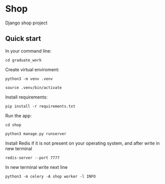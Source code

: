 # Shop

Django shop project

## Quick start

In your command line:
```
cd graduate_work
```

Create virtual enviroment:
```
python3 -m venv .venv

source .venv/bin/activate
```

Install requirements:
```
pip install -r requirements.txt
```

Run the app:
```
cd shop

python3 manage.py runserver
```

Install Redis if it is not present on your operating system, and after write in new terminal
```
redis-server --port 7777
```

In new terminal write next line
```
python3 -m celery -A shop worker -l INFO
```